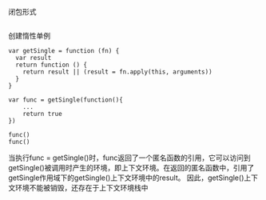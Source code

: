 闭包形式

```

```

创建惰性单例
```
var getSingle = function (fn) {
  var result
  return function () {
    return result || (result = fn.apply(this, arguments))
  }
}

var func = getSingle(function(){
    ...
    return true
})

func()
func()
```

当执行func = getSingle()时，func返回了一个匿名函数的引用，它可以访问到getSingle()被调用时产生的环境，即上下文环境。在返回的匿名函数中，引用了getSingle作用域下的getSingle()上下文环境中的result。
因此，getSingle()上下文环境不能被销毁，还存在于上下文环境栈中
